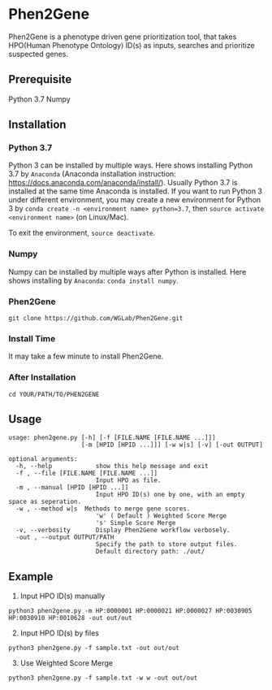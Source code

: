 # Phen2Gene
Phen2Gene is a phenotype driven gene prioritization tool, that takes HPO(Human Phenotype Ontology) ID(s) as inputs, searches and prioritize suspected genes.

## Prerequisite
Python 3.7
Numpy

## Installation
### Python 3.7
Python 3 can be installed by multiple ways. Here shows installing Python 3.7 by `Anaconda` (Anaconda installation instruction: https://docs.anaconda.com/anaconda/install/). Usually Python 3.7 is installed at the same time Anaconda is installed.
If you want to run Python 3 under different environment, you may create a new environment for Python 3 by `conda create -n <environment name> python=3.7`, then `source activate <environment name>` (on Linux/Mac).

To exit the environment, `source deactivate`.

### Numpy
Numpy can be installed by multiple ways after Python is installed. Here shows installing by `Anaconda`: `conda install numpy`.

### Phen2Gene
`git clone https://github.com/WGLab/Phen2Gene.git`

### Install Time
It may take a few minute to install Phen2Gene.

### After Installation
`cd YOUR/PATH/TO/PHEN2GENE`


## Usage
```
usage: phen2gene.py [-h] [-f [FILE.NAME [FILE.NAME ...]]]
                    [-m [HPID [HPID ...]]] [-w w|s] [-v] [-out OUTPUT]

optional arguments:
  -h, --help            show this help message and exit
  -f , --file [FILE.NAME [FILE.NAME ...]]
                        Input HPO as file.
  -m , --manual [HPID [HPID ...]]
                        Input HPO ID(s) one by one, with an empty space as seperation.
  -w , --method w|s  Methods to merge gene scores. 
                        'w' ( Default ) Weighted Score Merge 
                        's' Simple Score Merge
  -v, --verbosity       Display Phen2Gene workflow verbosely.
  -out , --output OUTPUT/PATH
                        Specify the path to store output files. 
                        Default directory path: ./out/

```

## Example
1. Input HPO ID(s) manually
```
python3 phen2gene.py -m HP:0000001 HP:0000021 HP:0000027 HP:0030905 HP:0030910 HP:0010628 -out out/out
```
2. Input HPO ID(s) by files
```
python3 phen2gene.py -f sample.txt -out out/out
```
3. Use Weighted Score Merge
```
python3 phen2gene.py -f sample.txt -w w -out out/out
```
